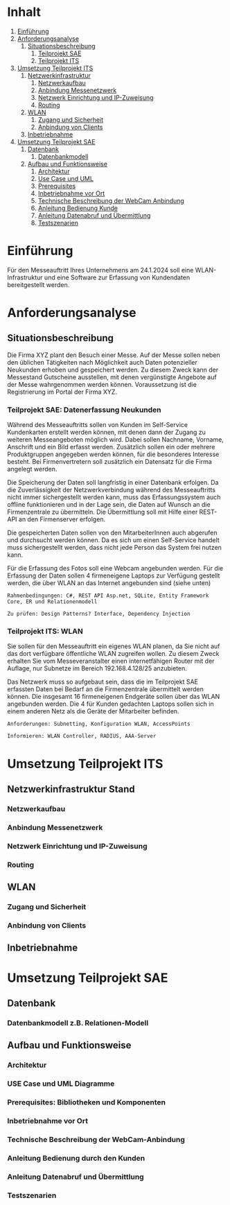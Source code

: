 # Inhalt

1. [Einführung](#einführung)
2. [Anforderungsanalyse](#anforderungsanalyse)
    1. [Situationsbeschreibung](#situationsbeschreibung)
        1. [Teilprojekt SAE](#teilprojekt-sae-datenerfassung-neukunden)
        2. [Teilprojekt ITS](#teilprojekt-its-wlan)
3. [Umsetzung Teilprojekt ITS](#umsetzung-teilprojekt-its)
    1. [Netzwerkinfrastruktur](#netzwerkinfrastruktur-stand)
        1. [Netzwerkaufbau](#netzwerkaufbau)
        2. [Anbindung Messenetzwerk](#anbindung-messenetzwerk)
        3. [Netzwerk Einrichtung und IP-Zuweisung](#netzwerk-einrichtung-und-ip-zuweisung)
        4. [Routing](#routing)
    2. [WLAN](#wlan)
        1. [Zugang und Sicherheit](#zugang-und-sicherheit)
        2. [Anbindung von Clients](#anbindung-von-clients)
    3. [Inbetriebnahme](#inbetriebnahme)
4. [Umsetzung Teilprojekt SAE](#umsetzung-teilprojekt-sae)
    1. [Datenbank](#datenbank)
        1. [Datenbankmodell](#datenbankmodell-zb-relationen-modell)
    2. [Aufbau und Funktionsweise](#aufbau-und-funktionsweise)
        1. [Architektur](#architektur)
        2. [Use Case und UML](#use-case-und-uml-diagramme)
        3. [Prerequisites](#prerequisites-bibliotheken-und-komponenten)
        4. [Inbetriebnahme vor Ort](#inbetriebnahme-vor-ort)
        5. [Technische Beschreibung der WebCam Anbindung](#technische-beschreibung-der-webcam-anbindung)
        6. [Anleitung Bedienung Kunde](#anleitung-bedienung-durch-den-kunden)
        7. [Anleitung Datenabruf und Übermittlung](#anleitung-datenabruf-und-übermittlung)
        8. [Testszenarien](#testszenarien)

# Einführung

Für den Messeauftritt Ihres Unternehmens am 24.1.2024 soll eine WLAN-Infrastruktur und eine Software zur Erfassung von Kundendaten bereitgestellt werden.

# Anforderungsanalyse

## Situationsbeschreibung

Die Firma XYZ plant den Besuch einer Messe. Auf der Messe sollen neben den üblichen Tätigkeiten nach Möglichkeit auch Daten potenzieller Neukunden erhoben und gespeichert werden. Zu diesem Zweck kann der Messestand Gutscheine ausstellen, mit denen vergünstigte Angebote auf der Messe wahrgenommen werden können. Voraussetzung ist die Registrierung im Portal der Firma XYZ.

### Teilprojekt SAE: Datenerfassung Neukunden

Während des Messeauftritts sollen von Kunden im Self-Service Kundenkarten erstellt werden können, mit denen dann der Zugang zu weiteren Messeangeboten möglich wird. Dabei sollen Nachname, Vorname, Anschrift und ein Bild erfasst werden. Zusätzlich sollen ein oder mehrere Produktgruppen angegeben werden können, für die besonderes Interesse besteht. Bei Firmenvertretern soll zusätzlich ein Datensatz für die Firma angelegt werden.

Die Speicherung der Daten soll langfristig in einer Datenbank erfolgen. Da die Zuverlässigkeit der Netzwerkverbindung während des Messeauftritts nicht immer sichergestellt werden kann, muss das Erfassungssystem auch offline funktionieren und in der Lage sein, die Daten auf Wunsch an die Firmenzentrale zu übermitteln. Die Übermittlung soll mit Hilfe einer REST-API an den Firmenserver erfolgen. 

Die gespeicherten Daten sollen von den MitarbeiterInnen auch abgerufen und durchsucht werden können. Da es sich um einen Self-Service handelt muss sichergestellt werden, dass nicht jede Person das System frei nutzen kann. 

Für die Erfassung des Fotos soll eine Webcam angebunden werden. Für die Erfassung der Daten sollen 4 firmeneigene Laptops zur Verfügung gestellt werden, die über WLAN an das Internet angebunden sind (siehe unten)

```
Rahmenbedingungen: C#, REST API Asp.net, SQLite, Entity Framework Core, ER und Relationenmodell

Zu prüfen: Design Patterns? Interface, Dependency Injection
```

### Teilprojekt ITS: WLAN

Sie sollen für den Messeauftritt ein eigenes WLAN planen, da Sie nicht auf das dort verfügbare öffentliche WLAN zugreifen wollen. Zu diesem Zweck erhalten Sie vom Messeveranstalter einen internetfähigen Router mit der Auflage, nur Subnetze im Bereich 192.168.4.128/25 anzubieten.

Das Netzwerk muss so aufgebaut sein, dass die im Teilprojekt SAE erfassten Daten bei Bedarf an die Firmenzentrale übermittelt werden können. Die insgesamt 16 firmeneigenen Endgeräte sollen über das WLAN angebunden werden. Die 4 für Kunden gedachten Laptops sollen sich in einem anderen Netz als die Geräte der Mitarbeiter befinden.

```
Anforderungen: Subnetting, Konfiguration WLAN, AccessPoints

Informieren: WLAN Controller, RADIUS, AAA-Server
```

# Umsetzung Teilprojekt ITS

## Netzwerkinfrastruktur Stand

### Netzwerkaufbau

### Anbindung Messenetzwerk

### Netzwerk Einrichtung und IP-Zuweisung

### Routing

## WLAN

### Zugang und Sicherheit

### Anbindung von Clients

## Inbetriebnahme

# Umsetzung Teilprojekt SAE

## Datenbank

### Datenbankmodell z.B. Relationen-Modell

## Aufbau und Funktionsweise

### Architektur

### USE Case und UML Diagramme

### Prerequisites: Bibliotheken und Komponenten

### Inbetriebnahme vor Ort

### Technische Beschreibung der WebCam-Anbindung

### Anleitung Bedienung durch den Kunden

### Anleitung Datenabruf und Übermittlung

### Testszenarien